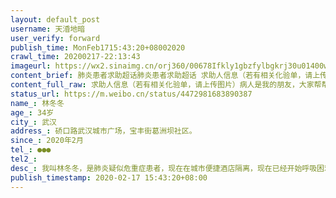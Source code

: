 ```yaml
---
layout: default_post
username: 天涽地暗
user_verify: forward
publish_time: MonFeb1715:43:20+08002020
crawl_time: 20200217-22:13:43
imageurl: https://wx2.sinaimg.cn/orj360/00678Ifkly1gbzfylbgkrj30u01400w5.jpg,https://wx3.sinaimg.cn/orj360/00678Ifkly1gbzfylyrduj30u0140q7i.jpg
content_brief: 肺炎患者求助超话肺炎患者求助超话 求助人信息（若有相关化验单，请上传图片）病人是我的朋友，大家帮帮他【姓名】林冬冬  【年龄】34岁【所在城市】武汉【所在小区、社区】硚口路武汉城市广场，宝丰街葛洲坝社区。【患病时间】2020年2月【联系方式】●●●【病情描述】 我叫林冬 ...全文
content_full_raw: 求助人信息（若有相关化验单，请上传图片）病人是我的朋友，大家帮帮他【姓名】林冬冬【年龄】34岁【所在城市】武汉【所在小区、社区】硚口路武汉城市广场，宝丰街葛洲坝社区。【患病时间】2020年2月【联系方式】●●●【病情描述】我叫林冬冬，是肺炎疑似危重症患者，现在在城市便捷酒店隔离，现在已经开始呼吸困难，痒饱和度偏低，呕吐不止。打了所有部门的电话都叫我找社区，社区我三天前都找了，社区也解决不了住院的问题，说我是双阴疑似患者没让我回家就不错了。我还是双肾衰竭患者，透析的医院也被征用了，现在所有能透析的医院都只收治非肺炎患者，像我这样的疑似只能去普爱医院，但是普爱医院没有收到我的资料，不给我做。已经第五天了，生命危在旦夕。网页链接本人微博
status_url: https://m.weibo.cn/status/4472981683890387
name_: 林冬冬
age_: 34岁
city_: 武汉
address_: 硚口路武汉城市广场，宝丰街葛洲坝社区。
since_: 2020年2月
tel_: ●●●
tel2_: 
desc_: 我叫林冬冬，是肺炎疑似危重症患者，现在在城市便捷酒店隔离，现在已经开始呼吸困难，痒饱和度偏低，呕吐不止。打了所有部门的电话都叫我找社区，社区我三天前都找了，社区也解决不了住院的问题，说我是双阴疑似患者没让我回家就不错了。我还是双肾衰竭患者，透析的医院也被征用了，现在所有能透析的医院都只收治非肺炎患者，像我这样的疑似只能去普爱医院，但是普爱医院没有收到我的资料，不给我做。已经第五天了，生命危在旦夕。网页链接本人微博
publish_timestamp: 2020-02-17 15:43:20+08:00
---
```

